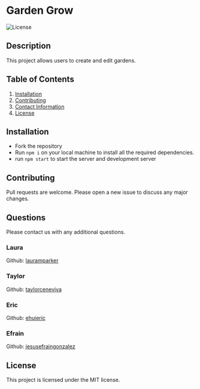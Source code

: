 # Garden Grow
  
![License](https://img.shields.io/badge/LICENSE-MIT-blue)

## Description
This project allows users to create and edit gardens.
  
## Table of Contents
1. [Installation](#Installation)
2. [Contributing](#Contributing)
3. [Contact Information](#Questions)
4. [License](#License)
  
## Installation
* Fork the repository 
* Run `npm i` on your local machine to install all the required dependencies. 
* run `npm start` to start the server and development server 

## Contributing
Pull requests are welcome. Please open a new issue to discuss any major changes. 
 
## Questions
  Please contact us with any additional questions. 
### Laura
Github: [lauramparker](https://github.com/lauramparker)  

### Taylor
Github: [taylorceneviva](https://github.com/taylorceneviva)

### Eric 
Github: [ehuieric](https://github.com/ehuieric)

### Efrain
Github: [jesusefraingonzalez](https://github.com/jesusefraingonzalez)

## License
This project is licensed under the MIT license.